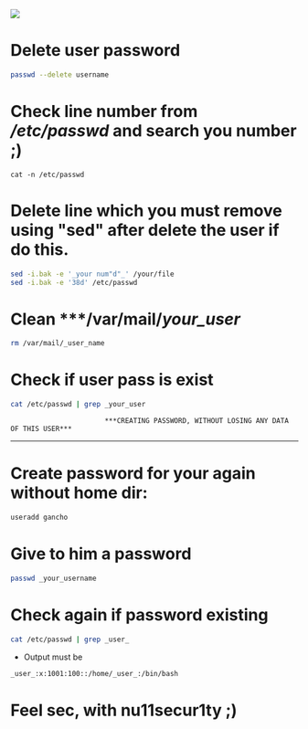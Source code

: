 ![](https://github.com/nu11secur1ty/Linux_hardening_and_security/blob/master/types/passwd/password.jpg)

# Delete user password
```bash
passwd --delete username
```
# Check line number from ***/etc/passwd*** and search you number ;)
```bach
cat -n /etc/passwd
```
# Delete line which you must remove using "sed" after delete the user if do this.
```bash
sed -i.bak -e '_your num"d"_' /your/file
sed -i.bak -e '38d' /etc/passwd
```
# Clean ***/var/mail/_your_user_
```bash
rm /var/mail/_user_name
```
# Check if user pass is exist
```bash
cat /etc/passwd | grep _your_user
```

                           ***CREATING PASSWORD, WITHOUT LOSING ANY DATA OF THIS USER***
                           
-------------------------------------------------------------------------------------

# Create password for your again without home dir:
```bash
useradd gancho
```
# Give to him  a password
```bash
passwd _your_username
```
# Check again if password existing
```bash
cat /etc/passwd | grep _user_
```
- Output must be
```bash
_user_:x:1001:100::/home/_user_:/bin/bash
```

# Feel sec, with nu11secur1ty ;)
